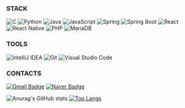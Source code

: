 ### STACK
![C](https://img.shields.io/badge/C-007396.svg?&style=for-the-badge&logo=C&logoColor=white)
![Python](https://img.shields.io/badge/Python-3776AB.svg?&style=for-the-badge&logo=Python&logoColor=white)
![Java](https://img.shields.io/badge/Java-007396.svg?&style=for-the-badge&logo=Java&logoColor=white)
![JavaScript](https://img.shields.io/badge/JavaScript-F7DF1E.svg?&style=for-the-badge&logo=JavaScript&logoColor=white)
![Spring](https://img.shields.io/badge/Spring-6DB33F.svg?&style=for-the-badge&logo=Spring&logoColor=white)
![Spring Boot](https://img.shields.io/badge/Spring%20Boot-6DB33F?style=for-the-badge&logo=spring-boot&logoColor=white)
![React](https://img.shields.io/badge/React-61DAFB?style=for-the-badge&logo=react&logoColor=black)
![React Native](https://img.shields.io/badge/React%20Native-61DAFB?style=for-the-badge&logo=react&logoColor=black)
![PHP](https://img.shields.io/badge/PHP-777BB4?style=for-the-badge&logo=php&logoColor=white)
![MariaDB](https://img.shields.io/badge/MariaDB-003545?style=for-the-badge&logo=mariadb&logoColor=white)

### TOOLS
![IntelliJ IDEA](https://img.shields.io/badge/IntelliJ%20IDEA-8E44AD?style=for-the-badge&logo=intellij-idea&logoColor=white)
![Git](https://img.shields.io/badge/Git-F05032.svg?&style=for-the-badge&logo=Git&logoColor=white)
![Visual Studio Code](https://img.shields.io/badge/Visual%20Studio%20Code-007ACC.svg?&style=for-the-badge&logo=Visual%20Studio%20Code&logoColor=white)

### CONTACTS
[![Gmail Badge](https://img.shields.io/badge/Gmail-d14836?style=flat-square&logo=Gmail&logoColor=white&link=mailto:kimsh1691@gmail.com)](mailto:jkh75622222@gmail.com)
[![Naver Badge](https://img.shields.io/badge/Naver-03C75A?style=flat-square&logo=Naver&logoColor=white&link=mailto:rlatngus1691@naver.com)](mailto:l7562l@naver.com)

![Anurag's GitHub stats](https://github-readme-stats.vercel.app/api?username=jkh7562&theme=graywhite&show_icons=true) [![Top Langs](https://github-readme-stats.vercel.app/api/top-langs/?username=jkh7562&layout=compact)](https://github.com/jkh7562/github-readme-stats) 


